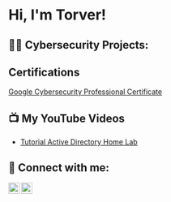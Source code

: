 <h1>Hi, I'm Torver! </h1>

<h2>👨‍💻 Cybersecurity Projects:</h2>


<h2> Certifications</h2>

[Google Cybersecurity Professional Certificate](https://coursera.org/share/1de34059b942dadf7fd71dedd9af1085)

<h2>📺 My YouTube Videos</h2>

- [Tutorial Active Directory Home Lab](https://youtu.be/P-4ac327BPk)



<h2> 🤳 Connect with me:</h2>

[<img align="left" alt="TorverOrhemba | YouTube" width="22px" src="https://cdn.jsdelivr.net/npm/simple-icons@v3/icons/youtube.svg" />][youtube]
[<img align="left" alt="TorverOrhemba | LinkedIn" width="22px" src="https://cdn.jsdelivr.net/npm/simple-icons@v3/icons/linkedin.svg" />][linkedin]



[youtube]: https://www.youtube.com/c/torverorhemba
[linkedin]: https://linkedin.com/in/torverorhemba
